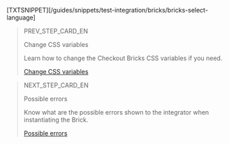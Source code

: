 [TXTSNIPPET][/guides/snippets/test-integration/bricks/bricks-select-language]

> PREV_STEP_CARD_EN 
>
> Change CSS variables
>
> Learn how to change the Checkout Bricks CSS variables if you need.
>
> [Change CSS variables](/developers/en/docs/checkout-bricks/additional-content/modify-css-variables)

> NEXT_STEP_CARD_EN
>
> Possible errors
>
> Know what are the possible errors shown to the integrator when instantiating the Brick.
>
> [Possible errors](/developers/en/docs/checkout-bricks/additional-content/possible-errors)